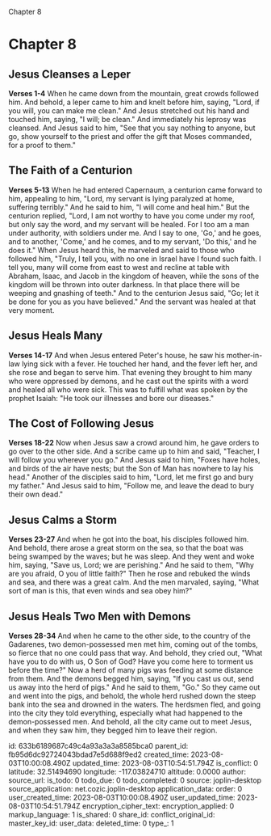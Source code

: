 Chapter 8

# Chapter 8
## Jesus Cleanses a Leper
**Verses 1-4**
When he came down from the mountain, great crowds followed him. And behold, a leper came to him and knelt before him, saying, "Lord, if you will, you can make me clean." And Jesus stretched out his hand and touched him, saying, "I will; be clean." And immediately his leprosy was cleansed. And Jesus said to him, "See that you say nothing to anyone, but go, show yourself to the priest and offer the gift that Moses	commanded, for a proof to them."

## The Faith of a Centurion
**Verses 5-13**
When he had entered Capernaum, a centurion came forward to him, appealing to him, "Lord, my servant is lying paralyzed at home, suffering terribly." And he said to him, "I will come and heal him." But the centurion replied, "Lord, I am not worthy to have you come under my roof, but only say the word, and my servant will be healed. For I too am a man under authority, with soldiers under me. And I say to one, 'Go,' and he goes, and to another, 'Come,' and he comes, and to my servant, 'Do this,' and he does it." When Jesus heard this, he marveled and said to those who followed him, "Truly, I tell you, with no one in Israel have I found such faith. I tell you, many will come from east to west and recline at table with Abraham, Isaac, and Jacob in the kingdom of heaven, while the sons of the kingdom will be thrown into outer darkness. In that place there will be weeping and gnashing of teeth." And to the centurion Jesus said, "Go; let it be done for you as you have believed." And the servant was healed at that very moment.

## Jesus Heals Many
**Verses 14-17**
And when Jesus entered Peter's house, he saw his mother-in-law lying sick with a fever. He touched her hand, and the fever left her, and she rose and began to serve him. That evening they brought to him many who were oppressed by demons, and he cast out the spirits with a word and healed all who were sick. This was to fulfill what was spoken by the prophet Isaiah: "He took our illnesses and bore our diseases."

## The Cost of Following Jesus
**Verses 18-22**
Now when Jesus saw a crowd around him, he gave orders to go over to the other side. And a scribe came up to him and said, "Teacher, I will follow you wherever you go." And Jesus said to him, "Foxes have holes, and birds of the air have nests; but the Son of Man has nowhere to lay his head." Another of the disciples said to him, "Lord, let me first go and bury my father." And Jesus said to him, "Follow me, and leave the dead to bury their own dead."

## Jesus Calms a Storm
**Verses 23-27**
And when he got into the boat, his disciples followed him. And behold, there arose a great storm on the sea, so that the boat was being swamped by the waves; but he was sleep. And they went and woke him, saying, "Save us, Lord; we are perishing." And he said to them, "Why are you afraid, O you of little faith?" Then he rose and rebuked the winds and sea, and there was a great calm. And the men marvaled, saying, "What sort of man is this, that even winds and sea obey him?"

## Jesus Heals Two Men with Demons
**Verses 28-34**
And when he came to the other side, to the country of the Gadarenes, two demon-possessed men met him, coming out of the tombs, so fierce that no one could pass that way. And behold, they cried out, "What have you to do with us, O Son of God? Have you come here to torment us before the time?" Now a herd of many pigs was feeding at some distance from them. And the demons begged him, saying, "If you cast us out, send us away into the herd of pigs." And he said to them, "Go." So they came out and went into the pigs, and behold, the whole herd rushed down the steep bank into the sea and drowned in the waters. The herdsmen fled, and going into the city they told everything, especially what had happened to the demon-possessed men. And behold, all the city came out to meet Jesus, and when they saw him, they begged him to leave their region.

id: 633b6189687c49c4a93a3a3a8585bca0
parent_id: fb95d6dc92724043bdad7e5d688f9ed2
created_time: 2023-08-03T10:00:08.490Z
updated_time: 2023-08-03T10:54:51.794Z
is_conflict: 0
latitude: 32.51494690
longitude: -117.03824710
altitude: 0.0000
author: 
source_url: 
is_todo: 0
todo_due: 0
todo_completed: 0
source: joplin-desktop
source_application: net.cozic.joplin-desktop
application_data: 
order: 0
user_created_time: 2023-08-03T10:00:08.490Z
user_updated_time: 2023-08-03T10:54:51.794Z
encryption_cipher_text: 
encryption_applied: 0
markup_language: 1
is_shared: 0
share_id: 
conflict_original_id: 
master_key_id: 
user_data: 
deleted_time: 0
type_: 1